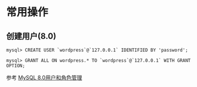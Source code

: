 # 常用操作

## 创建用户(8.0)

```
mysql> CREATE USER `wordpress`@`127.0.0.1` IDENTIFIED BY 'password';

mysql> GRANT ALL ON wordpress.* TO `wordpress`@`127.0.0.1` WITH GRANT OPTION;
```

参考 [MySQL 8.0用户和角色管理](https://www.cnblogs.com/ryanzheng/p/9339657.html)
